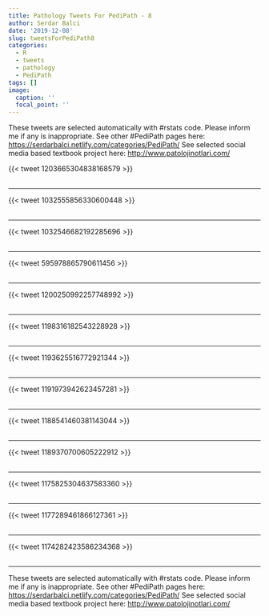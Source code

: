 ```yaml
---
title: Pathology Tweets For PediPath - 8
author: Serdar Balci
date: '2019-12-08'
slug: tweetsForPediPath8
categories:
  - R
  - tweets
  - pathology
  - PediPath
tags: []
image:
  caption: ''
  focal_point: ''
---
```



These tweets are selected automatically with #rstats code. Please inform me if any is inappropriate.
See other #PediPath pages here: https://serdarbalci.netlify.com/categories/PediPath/ 
See selected social media based textbook project here: http://www.patolojinotlari.com/

{{< tweet 1203665304838168579 >}}
<br>
<br>
<hr>
{{< tweet 1032555856330600448 >}}
<br>
<br>
<hr>
{{< tweet 1032546682192285696 >}}
<br>
<br>
<hr>
{{< tweet 595978865790611456 >}}
<br>
<br>
<hr>
{{< tweet 1200250992257748992 >}}
<br>
<br>
<hr>
{{< tweet 1198316182543228928 >}}
<br>
<br>
<hr>
{{< tweet 1193625516772921344 >}}
<br>
<br>
<hr>
{{< tweet 1191973942623457281 >}}
<br>
<br>
<hr>
{{< tweet 1188541460381143044 >}}
<br>
<br>
<hr>
{{< tweet 1189370700605222912 >}}
<br>
<br>
<hr>
{{< tweet 1175825304637583360 >}}
<br>
<br>
<hr>
{{< tweet 1177289461866127361 >}}
<br>
<br>
<hr>
{{< tweet 1174282423586234368 >}}
<br>
<br>
<hr>


These tweets are selected automatically with #rstats code. Please inform me if any is inappropriate.
See other #PediPath pages here: https://serdarbalci.netlify.com/categories/PediPath/ 
See selected social media based textbook project here: http://www.patolojinotlari.com/
